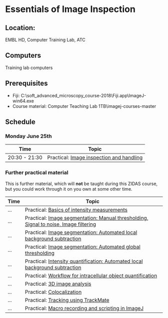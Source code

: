 # Essentials of Image Inspection

## Location:

EMBL HD, Computer Training Lab, ATC

## Computers

Training lab computers

## Prerequisites

- Fiji: C:\soft_advanced_microscopy_course-2018\Fiji.app\ImageJ-win64.exe
- Course material: Computer Teaching Lab 1TB\imagej-courses-master

## Schedule

### Monday June 25th

| Time | Topic |
|------|-------|
| 20:30 - 21:30 | Practical: [Image inspection and handling](https://github.com/tischi/imagej-courses/blob/master/practicals/basic-image-inspection-and-handling.md) |

### Further practical material

This is further material, which will **not** be taught during this ZIDAS course, but you could work through it on you own at some other time.

| Time | Topic |
|------|-------|
| ... | Practical: [Basics of intensity measurements](https://github.com/tischi/imagej-courses/blob/master/practicals/intensity-quantification.md)
| ... | Practical: [Image segmentation: Manual thresholding, Signal to noise, Image filtering](https://github.com/tischi/imagej-courses/blob/master/practicals/image-segmentation.md) |
| ...| Practical: [Image segmentation: Automated local background subtraction](https://github.com/tischi/imagej-courses/blob/master/practicals/workflow-2d-intracellular-spot-detection.md#local-background-subtraction-) |
| ... | Practical: [Image segmentation: Automated global thresholding](https://github.com/tischi/imagej-courses/blob/master/practicals/image-segmentation.md#automated-global-thresholding)|
| ... | Practical: [Intensity quantification: Automated local background subtraction](https://github.com/tischi/imagej-courses/blob/master/practicals/automated-local-background-subtraction-for-intensity-quantifications.md#intensity-measurements-with-automated-local-background-subtraction--) |
| ... | Practical: [Workflow for intracellular object quantification](https://github.com/tischi/imagej-courses/blob/master/practicals/workflow-2d-intracellular-spot-detection.md#workflow-autophagosome-quantification) | 
| ... | Practical: [3D image analysis](https://github.com/tischi/imagej-courses/blob/master/practicals/3D-analysis.md) |
| ... | Practical: [Colocalization](https://github.com/tischi/imagej-courses/blob/master/practicals/colocalisation.md#colocalisation) |
| ...| Practical: [Tracking using TrackMate](https://github.com/tischi/imagej-courses/blob/master/practicals/tracking-with-trackmate.md)  |
| ... | Practical: [Macro recording and scripting in ImageJ](https://github.com/tischi/imagej-courses/blob/master/practicals/macro-recording.md) |


